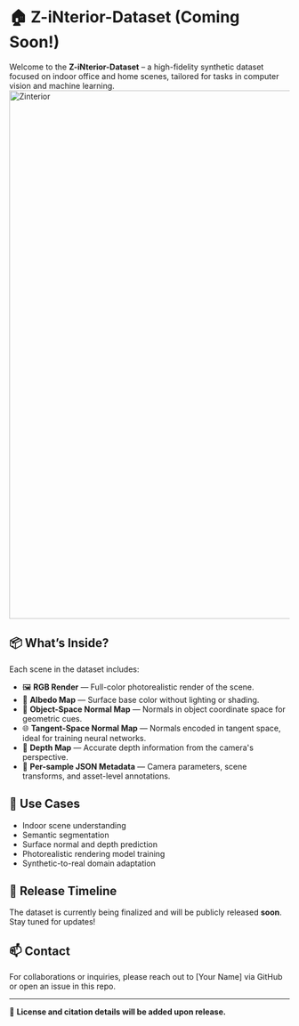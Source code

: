 # 🏠 Z-iNterior-Dataset (Coming Soon!)

Welcome to the **Z-iNterior-Dataset** – a high-fidelity synthetic dataset focused on indoor office and home scenes, tailored for tasks in computer vision and machine learning.
<img width="1950" height="950" alt="Zinterior" src="https://github.com/user-attachments/assets/5a1a86ec-21a8-4ca0-9af8-daf05eb6046a" />

## 📦 What’s Inside?

Each scene in the dataset includes:

- 🖼️ **RGB Render** — Full-color photorealistic render of the scene.
- 🧱 **Albedo Map** — Surface base color without lighting or shading.
- 🧭 **Object-Space Normal Map** — Normals in object coordinate space for geometric cues.
- 🌐 **Tangent-Space Normal Map** — Normals encoded in tangent space, ideal for training neural networks.
- 🌊 **Depth Map** — Accurate depth information from the camera's perspective.
- 📄 **Per-sample JSON Metadata** — Camera parameters, scene transforms, and asset-level annotations.

## 🔧 Use Cases

- Indoor scene understanding
- Semantic segmentation
- Surface normal and depth prediction
- Photorealistic rendering model training
- Synthetic-to-real domain adaptation
  

## 📅 Release Timeline

The dataset is currently being finalized and will be publicly released **soon**. Stay tuned for updates!

## 📫 Contact

For collaborations or inquiries, please reach out to [Your Name] via GitHub or open an issue in this repo.

---

📌 **License and citation details will be added upon release.**
